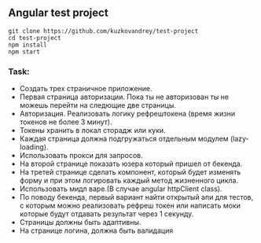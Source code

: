 ## Angular test project 

```
git clone https://github.com/kuzkovandrey/test-project
cd test-project
npm install
npm start
```

### Task:

- Создать трех страничное приложение.
- Первая страница авторизации. Пока ты не авторизован ты не можешь перейти на следющие две страницы.
- Авторизация. Реализовать логику рефрештокена (время жизни токенов не более 3 минут).
- Токены хранить в локал сторадж или куки.
- Каждая страница должна подгружаться отдельным модулем (lazy-loading).
- Использовать прокси для запросов.
- На второй странице показать юзера который пришел от бекенда.
- На третей странице сделать компонент, который будет изменять форму и при этом логировать каждый метод жизненного цикла.
- Использовать мидл варе.(В случае angular httpClient class).
- По поводу бекенда, первый вариант найти открытый апи для тестов, с которым можно реализовать рефреш токен или написать моки которые будут отдавать результат через 1 секунду.
- Страницы должны быть адаптивны.
- На странице логина, должна быть валидация 
